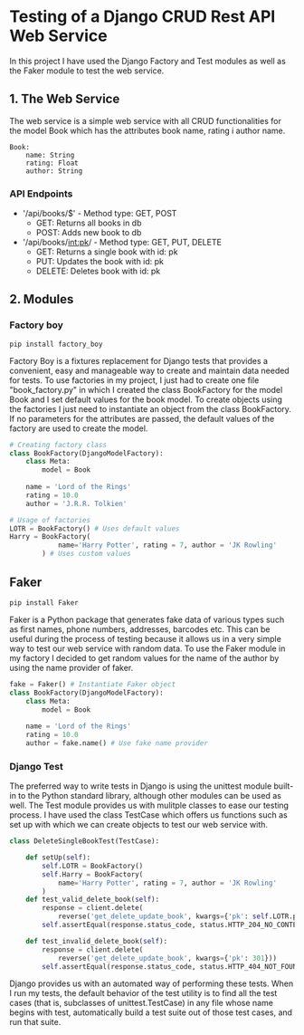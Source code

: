 # Testing of a Django CRUD Rest API Web Service

In this project I have used the Django Factory and Test modules as well as the Faker module to test the web service.

## 1. The Web Service
The web service is a simple web service with all CRUD functionalities for the model Book which has the attributes book name, rating i author name.

```
Book:
    name: String
    rating: Float
    author: String
```

### API Endpoints
* '/api/books/$' - Method type: GET, POST
    - GET: Returns all books in db
    - POST: Adds new book to db
* '/api/books/<int:pk>/ - Method type: GET, PUT, DELETE
    - GET: Returns a single book with id: pk
    - PUT: Updates the book with id: pk
    - DELETE: Deletes book with id: pk

## 2. Modules
### Factory boy
```
pip install factory_boy
```
Factory Boy is a fixtures replacement for Django tests that provides a convenient, easy and manageable way to create and maintain data needed for tests.
To use factories in my project, I just had to create one file "book_factory.py" in which I created the class BookFactory for the model Book and I set default values for the book model. 
To create objects using the factories I just need to instantiate an object from the class BookFactory. If no parameters for the attributes are passed, the default values of the factory are used to create the model.

```python
# Creating factory class
class BookFactory(DjangoModelFactory):
    class Meta:
        model = Book    
    
    name = 'Lord of the Rings'
    rating = 10.0
    author = 'J.R.R. Tolkien'

# Usage of factories
LOTR = BookFactory() # Uses default values
Harry = BookFactory(
            name='Harry Potter', rating = 7, author = 'JK Rowling'
        ) # Uses custom values
```


## Faker
```
pip install Faker
```
Faker is a Python package that generates fake data of various types such as first names, phone numbers, addresses, barcodes etc. This can be useful during the process of testing because it allows us in a very simple way to test our web service with random data.
To use the Faker module in my factory I decided to get random values for the name of the author by using the name provider of faker.
```python
fake = Faker() # Instantiate Faker object
class BookFactory(DjangoModelFactory):
    class Meta:
        model = Book    
    
    name = 'Lord of the Rings'
    rating = 10.0
    author = fake.name() # Use fake name provider
```
### Django Test

The preferred way to write tests in Django is using the unittest module built-in to the Python standard library, although other modules can be used as well. The Test module provides us with mulitple classes to ease our testing process. 
I have used the class TestCase which offers us functions such as set up with which we can create objects to test our web service with. 

``` python
class DeleteSingleBookTest(TestCase):

    def setUp(self):
        self.LOTR = BookFactory()    
        self.Harry = BookFactory(
            name='Harry Potter', rating = 7, author = 'JK Rowling'
        )
    def test_valid_delete_book(self):
        response = client.delete(
            reverse('get_delete_update_book', kwargs={'pk': self.LOTR.pk}))
        self.assertEqual(response.status_code, status.HTTP_204_NO_CONTENT)

    def test_invalid_delete_book(self):
        response = client.delete(
            reverse('get_delete_update_book', kwargs={'pk': 301}))
        self.assertEqual(response.status_code, status.HTTP_404_NOT_FOUND)

```
Django provides us with an automated way of performing these tests. When I run my tests, the default behavior of the test utility is to find all the test cases (that is, subclasses of unittest.TestCase) in any file whose name begins with test, automatically build a test suite out of those test cases, and run that suite.
